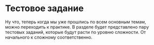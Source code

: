 # Тестовое задание

Ну что, теперь когда мы уже прошлись по всем основным темам, можно переходить к практике. В разделе будет представлено
пару тестовых заданий, которые будут расти по уровню сложности. От начального к сложному соответственно. 